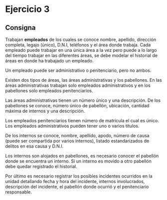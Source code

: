 # Ejercicio 3

## Consigna

Trabajan __empleados__ de los cuales se conoce nombre, apellido, dirección completa, legajo (único), D.N.I, teléfonos y el área donde trabaja. Cada empleado puede trabajar en una única área a la vez pero puede a lo largo del tiempo trabajar en las diferentes áreas, se debe modelar el historial de áreas en donde ha trabajado un empleado. 

Un empleado puede ser administrativo o penitenciario, pero no ambos.

Existen dos tipos de áreas, las áreas administrativas y los pabellones. En las áreas administrativas trabajan solo empleados administrativos y en los pabellones solo empleados penitenciarios. 

Las áreas administrativas tienen un número único y una descripción. 
De los pabellones se conoce, número único de pabellón, ubicación, cantidad máxima de internos y una descripción. 

Los empleados penitenciarios tienen número de matrícula el cual es único. 
Los empleados administrativos pueden tener uno o varios títulos. 

De los internos se conoce, nombre, apellido, apodo, número de causa (puede ser compartida por varios internos), listado estandarizados de delitos en esa causa y D.N.I. 

Los internos son alojados en pabellones, es necesario conocer el pabellón donde se encuentra un interno. 
Si un interno es movido a otro pabellón debe quedar registrado el historial. 

Por último es necesario registrar los posibles incidentes ocurridos en la unidad detallando fecha y hora del incidente, internos involucrados, descripción del incidente, el pabellón donde ocurrió y el penitenciario responsable.



